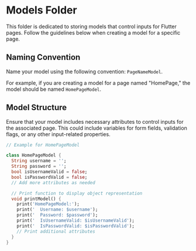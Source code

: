 # Models Folder

This folder is dedicated to storing models that control inputs for Flutter pages. Follow the guidelines below when creating a model for a specific page.

## Naming Convention

Name your model using the following convention: `PageNameModel`.

For example, if you are creating a model for a page named "HomePage," the model should be named `HomePageModel`.

## Model Structure

Ensure that your model includes necessary attributes to control inputs for the associated page. This could include variables for form fields, validation flags, or any other input-related properties.

```dart
// Example for HomePageModel

class HomePageModel {
  String username = '';
  String password = '';
  bool isUsernameValid = false;
  bool isPasswordValid = false;
  // Add more attributes as needed

  // Print function to display object representation
  void printModel() {
    print('HomePageModel:');
    print('  Username: $username');
    print('  Password: $password');
    print('  IsUsernameValid: $isUsernameValid');
    print('  IsPasswordValid: $isPasswordValid');
    // Print additional attributes
  }
}

